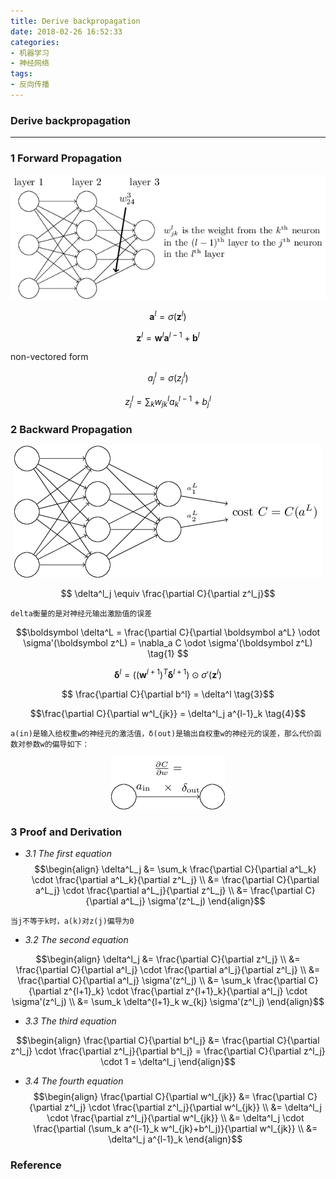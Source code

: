 ```yaml
---
title: Derive backpropagation
date: 2018-02-26 16:52:33
categories:
- 机器学习
- 神经网络
tags:
- 反向传播
---
```


### Derive backpropagation

----

### 1 Forward Propagation

<div align=center>
<img src="imgs/img1.png"/>
</div>

$$\boldsymbol a^l = \sigma(\boldsymbol z^l)$$

$$\boldsymbol z^l =\boldsymbol w^l\boldsymbol a^{l-1} + \boldsymbol b^l$$

non-vectored form

$$a_j^l = \sigma(z_j^l)$$

$$z_j^l =\sum_k w_{jk}^la_k^{l-1} + b_j^l$$

### 2 Backward Propagation
<div align=center>
<img src="imgs/img2.png"/>
</div>

$$ \delta^l_j \equiv \frac{\partial C}{\partial z^l_j}$$
```
delta衡量的是对神经元输出激励值的误差
```
$$\boldsymbol \delta^L
= \frac{\partial C}{\partial \boldsymbol a^L} \odot \sigma'(\boldsymbol z^L)
= \nabla_a C  \odot \sigma'(\boldsymbol z^L) \tag{1} $$

$$\boldsymbol \delta^l = ((\boldsymbol w^{l+1})^T \boldsymbol \delta^{l+1}) \odot \sigma'(\boldsymbol z^l) \tag{2}$$

$$ \frac{\partial C}{\partial b^l} = \delta^l \tag{3}$$

$$\frac{\partial C}{\partial w^l_{jk}} = \delta^l_j a^{l-1}_k \tag{4}$$

```
a(in)是输⼊给权重w的神经元的激活值，δ(out)是输出⾃权重w的神经元的误差，那么代价函数对参数w的偏导如下：
```
<div align=center>
<img src="imgs/img3.png"/>
</div>

### 3 Proof and Derivation
+ *3.1 The first equation*
$$\begin{align}
\delta^L_j &= \sum_k \frac{\partial C}{\partial a^L_k} \cdot
\frac{\partial a^L_k}{\partial z^L_j} \\
&= \frac{\partial C}{\partial a^L_j} \cdot \frac{\partial a^L_j}{\partial z^L_j} \\
&= \frac{\partial C}{\partial a^L_j} \sigma'(z^L_j)
\end{align}$$

```
当j不等于k时，a(k)对z(j)偏导为0
```

+ *3.2 The second equation*

$$\begin{align}
\delta^l_j &= \frac{\partial C}{\partial z^l_j} \\
&= \frac{\partial C}{\partial a^l_j} \cdot \frac{\partial a^l_j}{\partial z^l_j} \\
&= \frac{\partial C}{\partial a^l_j} \sigma'(z^l_j) \\
&= \sum_k \frac{\partial C}{\partial z^{l+1}_k} \cdot
\frac{\partial z^{l+1}_k}{\partial a^l_j} \cdot \sigma'(z^l_j) \\
&= \sum_k \delta^{l+1}_k w_{kj} \sigma'(z^l_j)
\end{align}$$

+ *3.3 The third equation*

$$\begin{align}
\frac{\partial C}{\partial b^l_j} &= \frac{\partial C}{\partial z^l_j} \cdot
\frac{\partial z^l_j}{\partial b^l_j} = \frac{\partial C}{\partial z^l_j} \cdot 1
= \delta^l_j
\end{align}$$

+ *3.4 The fourth equation*
$$\begin{align}
\frac{\partial C}{\partial w^l_{jk}} &= \frac{\partial C}{\partial z^l_j} \cdot
\frac{\partial z^l_j}{\partial w^l_{jk}} \\
&= \delta^l_j \cdot \frac{\partial z^l_j}{\partial w^l_{jk}} \\
&= \delta^l_j \cdot \frac{\partial (\sum_k a^{l-1}_k w^l_{jk}+b^l_j)}{\partial w^l_{jk}} \\
&= \delta^l_j a^{l-1}_k
\end{align}$$

### Reference
